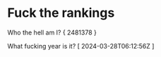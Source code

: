 # Fuck the rankings

Who the hell am I?
{ 2481378 }

What fucking year is it?
[ 2024-03-28T06:12:56Z ]
